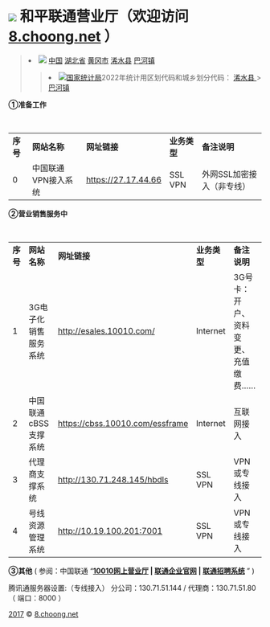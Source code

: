 # <img src="/images/Messenger.ico"/> 和平联通营业厅（欢迎访问 <a href="http://8.choong.net/" title="和平联通营业厅">8.choong.net</a>  ）

<blockquote>
 <li><a href="https://zh.wikipedia.org/wiki/" title="维基百科，自由的百科全书"><img src="https://zh.wikipedia.org/static/favicon/wikipedia.ico"/></a> 
<a href="https://zh.wikipedia.org/wiki/%E4%B8%AD%E5%8D%8E%E4%BA%BA%E6%B0%91%E5%85%B1%E5%92%8C%E5%9B%BD" title="中华人民共和国 - 维基百科，自由的百科全书">中国</a>
 <a href="https://zh.wikipedia.org/wiki/%E6%B9%96%E5%8C%97%E7%9C%81" title="湖北省 - 维基百科，自由的百科全书">湖北省</a>
 <a href="https://zh.wikipedia.org/wiki/%E9%BB%84%E5%86%88%E5%B8%82" title="黄冈市 - 维基百科，自由的百科全书">黄冈市</a> 
 <a href="https://zh.wikipedia.org/wiki/%E6%B5%A0%E6%B0%B4%E5%8E%BF" title="浠水县 - 维基百科，自由的百科全书">浠水县</a>
 <a href="https://zh.wikipedia.org/wiki/%E5%B7%B4%E6%B2%B3%E9%95%87_(%E6%B5%A0%E6%B0%B4%E5%8E%BF)" title="巴河镇 (浠水县) - 维基百科，自由的百科全书">巴河镇</a></li>
 <blockquote>
 <li><a href="http://www.stats.gov.cn/" title="国家统计局"><img src="http://www.stats.gov.cn/favicon.ico"/>国家统计局</a>2022年统计用区划代码和城乡划分代码：
 <a href="http://www.stats.gov.cn/sj/tjbz/tjyqhdmhcxhfdm/2022/42/11/421125.html" title="2022年统计用区划代码和城乡划分代码：浠水县">浠水县 </a> > 
 <a href="http://www.stats.gov.cn/sj/tjbz/tjyqhdmhcxhfdm/2022/42/11/25/421125101.html" title="2022年统计用区划代码和城乡划分代码：巴河镇 (浠水县)">巴河镇</a></li></blockquote>
</blockquote>

<B>①准备工作</B>
<table>
    <tr><td><B>序号</B></td>
        <td><B>网站名称</B></td>
        <td><B>网址链接</B></td>
        <td><B>业务类型</B></td>
        <td><B>备注说明</B></td>
    </tr>   
    <tr><td>0</td>
        <td>中国联通VPN接入系统</td>
         <td><a href="https://27.17.44.66" title="中国联通VPN接入系统，外网加密接入（非专线），需“工号+密码+验证码+短信口令”登陆">https://27.17.44.66</a> 
     </td>
         <td>SSL VPN</td>
         <td>外网SSL加密接入（非专线）</td>
    </tr>  
</table>

<B>②营业销售服务中</B>
<table>
    <tr><td><B>序号</B></td>
        <td><B>网站名称</B></td>
        <td><B>网址链接</B></td>
        <td><B>业务类型</B></td>
        <td><B>备注说明</B></td>
    </tr>  
     <tr><td>1</td>
        <td>3G电子化销售服务系统</td>
         <td><a href="http://esales.10010.com/" title="3G电子化销售服务系统">http://esales.10010.com/</a></td>
         <td>Internet</td>
         <td>3G号卡：开户、资料变更、充值缴费……</td>
    </tr>   
     <tr><td>2</td>
        <td>中国联通cBSS支撑系统</td>
        <td><a href="https://cbss.10010.com/essframe" title="中国联通cBSS支撑系统">https://cbss.10010.com/essframe</a></td>
         <td>Internet</td>
         <td>互联网接入</td>
    </tr> 
     <tr><td>3</td>
        <td>代理商支撑系统</td>
        <td><a href="http://130.71.248.145/hbdls" title="联通代理商支撑系统">http://130.71.248.145/hbdls</a></td>
         <td>SSL VPN</td>
         <td>VPN或专线接入</td>
    </tr> 
     <tr><td>4</td>
        <td>号线资源管理系统</td>
        <td><a href="http://10.19.100.201:7001" title="联通号线资源管理系统">http://10.19.100.201:7001</a></td>
         <td>SSL VPN</td>
         <td>VPN或专线接入</td>
    </tr> 
</table>

<B>③其他</B>
( 参阅：中国联通 “<B><a href="http://www.10010.com/" target="_blank">10010网上营业厅</a> 
| <a href="http://www.chinaunicom.com/" target="_blank">联通企业官网</a> 
| <a href="http://zhaopin.chinaunicom.com/" target="_blank">联通招聘系统</a></B> ” )

腾讯通服务器设置:（专线接入）  分公司：130.71.51.144 / 代理商：130.71.51.80 （ 端口：8000 ）

<a href="rili.html" title="万年历">2017</a> &copy; <a href="//8.choong.net" title="虫虫物语 | 乐哥在线">8.choong.net</a>

